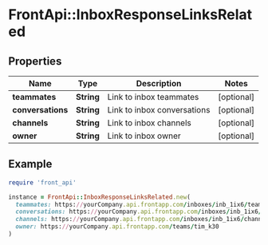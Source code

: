 # FrontApi::InboxResponseLinksRelated

## Properties

| Name | Type | Description | Notes |
| ---- | ---- | ----------- | ----- |
| **teammates** | **String** | Link to inbox teammates | [optional] |
| **conversations** | **String** | Link to inbox conversations | [optional] |
| **channels** | **String** | Link to inbox channels | [optional] |
| **owner** | **String** | Link to inbox owner | [optional] |

## Example

```ruby
require 'front_api'

instance = FrontApi::InboxResponseLinksRelated.new(
  teammates: https://yourCompany.api.frontapp.com/inboxes/inb_1ix6/teammates,
  conversations: https://yourCompany.api.frontapp.com/inboxes/inb_1ix6/conversations,
  channels: https://yourCompany.api.frontapp.com/inboxes/inb_1ix6/channels,
  owner: https://yourCompany.api.frontapp.com/teams/tim_k30
)
```

